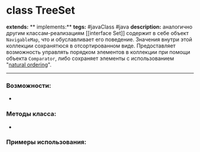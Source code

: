 # class TreeSet
**extends:** 
** implements:** 
**tegs:** #javaClass #java
**description:** аналогично другим классам-реализациям [[interface Set]] содержит в себе объект `NavigableMap`, что и обуславливает его поведение. Значения внутри этой коллекции сохранятюся в отсортированном виде. Предоставляет возможность управлять порядком элементов в коллекции при помощи объекта `Comparator`, либо сохраняет элементы с использованием "[natural ordering](http://docs.oracle.com/javase/8/docs/api/java/lang/Comparable.html)".

---
### Возможности:
- 
### Методы класса:
- 

### Примеры использования:
